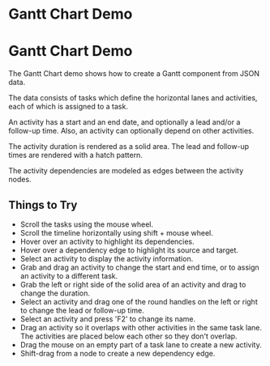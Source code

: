 <!--
 //////////////////////////////////////////////////////////////////////////////
 // @license
 // This file is part of yFiles for HTML 2.6.0.2.
 // Use is subject to license terms.
 //
 // Copyright (c) 2000-2023 by yWorks GmbH, Vor dem Kreuzberg 28,
 // 72070 Tuebingen, Germany. All rights reserved.
 //
 //////////////////////////////////////////////////////////////////////////////
-->
# Gantt Chart Demo

# Gantt Chart Demo

The Gantt Chart demo shows how to create a Gantt component from JSON data.

The data consists of tasks which define the horizontal lanes and activities, each of which is assigned to a task.

An activity has a start and an end date, and optionally a lead and/or a follow-up time. Also, an activity can optionally depend on other activities.

The activity duration is rendered as a solid area. The lead and follow-up times are rendered with a hatch pattern.

The activity dependencies are modeled as edges between the activity nodes.

## Things to Try

- Scroll the tasks using the mouse wheel.
- Scroll the timeline horizontally using shift + mouse wheel.
- Hover over an activity to highlight its dependencies.
- Hover over a dependency edge to highlight its source and target.
- Select an activity to display the activity information.
- Grab and drag an activity to change the start and end time, or to assign an activity to a different task.
- Grab the left or right side of the solid area of an activity and drag to change the duration.
- Select an activity and drag one of the round handles on the left or right to change the lead or follow-up time.
- Select an activity and press 'F2' to change its name.
- Drag an activity so it overlaps with other activities in the same task lane. The activities are placed below each other so they don't overlap.
- Drag the mouse on an empty part of a task lane to create a new activity.
- Shift-drag from a node to create a new dependency edge.
